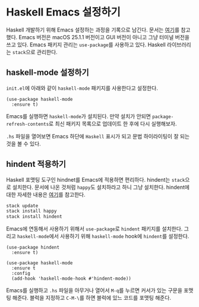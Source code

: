 # Haskell Emacs 설정하기

Haskell 개발하기 위해 Emacs 설정하는 과정을 기록으로 남긴다.
문서는 [여기](https://github.com/serras/emacs-haskell-tutorial/blob/master/tutorial.md)를
참고 했다. Emacs 버전은 macOS 25.1.1 버전이고 GUI 버전이 아니고 그냥 터미널 버전을 쓰고 있다.
Emacs 패키지 관리는 `use-package`를 사용하고 있다. Haskell 라이브러리는 `stack`으로 관리한다.

## haskell-mode 설정하기

`init.el`에 아래와 같이 `haskell-mode` 패키지를 사용한다고 설정한다.

```elisp
(use-package haskell-mode
  :ensure t)
```

Emacs를 실행하면 `haskell-mode`가 설치된다. 만약 설치가 안되면 `package-refresh-contents`로
최신 패키지 목록으로 업데이트 한 후에 다시 실행해보자.

`.hs` 파일을 열어보면 Emacs 하단에 `Haskell` 표시가 되고 문법 하이라이팅이 잘 되는 것을 볼 수 있다.

## hindent 적용하기

Haskell 포맷팅 도구인 hindnet를 Emacs에 적용하면 편리하다. hindent는 `stack`으로 설치한다.
문서에 나온 것처럼 `happy`도 설치하라고 하니 그냥 설치한다. hindent에 대한 자세한 내용은
[여기](https://github.com/commercialhaskell/hindent)를 참고한다.

```bash
stack update
stack install happy
stack install hindent
```

Emacs에 연동해서 사용하기 위해서 `use-package`로 `hindent` 패키지를 설치한다.
그리고 `haskell-mode`에서 사용하기 위해 `haskell-mode` hook에 `hindent`를 설정한다.

```elisp
(use-package hindent
  :ensure t)

(use-package haskell-mode
  :ensure t
  :config
  (add-hook 'haskell-mode-hook #'hindent-mode))
```

Emacs를 실행하고 `.hs` 파일을 아무거나 열어서 `M-q`를 누르면 커서가 있는 구문을 포맷팅 해준다.
블럭을 지정하고 `C-M-\`를 하면 블럭에 있느 코드를 포맷팅 해준다.
